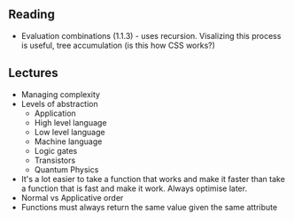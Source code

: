 ## Reading

- Evaluation combinations (1.1.3) - uses recursion. Visalizing this process is useful, tree accumulation (is this how CSS works?)

## Lectures

- Managing complexity
- Levels of abstraction
    - Application
    - High level language
    - Low level language
    - Machine language
    - Logic gates
    - Transistors
    - Quantum Physics
- It's a lot easier to take a function that works and make it faster than take a function that is fast and make it work. Always optimise later.
- Normal vs Applicative order
- Functions must always return the same value given the same attribute